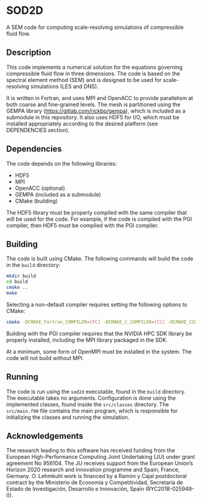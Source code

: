 # SOD2D

A SEM code for computing scale-resolving simulations of compressible fluid flow.

## Description

This code implements a numerical solution for the equations governing compressible fluid flow in three dimensions. The code is based on the spectral element method (SEM) and is designed to be used for scale-resolving simulations (LES and DNS).

It is written in Fortran, and uses MPI and OpenACC to provide parallelism at both coarse and fine-grained levels. The mesh is partitioned using the GEMPA library (https://gitlab.com/rickbp/gempa), which is included as a submodule in this repository. It also uses HDF5 for I/O, which must be installed appropriately according to the desired platform (see DEPENDENCIES section).

## Dependencies

The code depends on the following libraries:

* HDF5
* MPI
* OpenACC (optional)
* GEMPA (included as a submodule)
* CMake (building)

The HDF5 library must be properly compiled with the same compiler that will be used for the code. For example, if the code is compiled with the PGI compiler, then HDF5 must be compiled with the PGI compiler.

## Building

The code is built using CMake. The following commands will build the code in the `build` directory:

```bash
mkdir build
cd build
cmake ..
make
```

Selecting a non-default compiler requires setting the following options to CMake:

```bash
cmake -DCMAKE_Fortran_COMPILER=[FC] -DCMAKE_C_COMPILER=[CC] -DCMAKE_CXX_COMPILER=[CXX] ..
```

Building with the PGI compiler requires that the NVIDIA HPC SDK library be properly installed, including the MPI library packaged in the SDK.

At a minimum, some form of OpenMPI must be installed in the system. The code will not build without MPI.

## Running

The code is run using the `sod2d` executable, found in the `build` directory. The executable takes no arguments. Configuration is done using the implemented classes, found inside the `src/classes` directory. The `src/main.f90` file contains the main program, which is responsible for initializing the classes and running the simulation.

## Acknowledgements

The research leading to this software has received funding from the European High-Performance Computing Joint Undertaking (JU) under grant agreement No 956104. The JU receives support from the European Union’s Horizon 2020 research and innovation programme and Spain, France, Germany.
O. Lehmkuhl work is financed by a Ramón y Cajal postdoctoral contract by the Ministerio de Economía y Competitividad, Secretaría de Estado de Investigación, Desarrollo e Innovación, Spain (RYC2018-025949-I)).


